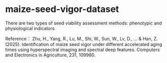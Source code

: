 # maize-seed-vigor-dataset
There are two types of seed viability assessment methods: phenotypic and physiological indicators

Reference：
Zhu, H., Yang, R., Lu, M., Shi, W., Sun, W., Lv, D., ... & Han, Z. (2025). Identification of maize seed vigor under different accelerated aging times using hyperspectral imaging and spectral deep features. Computers and Electronics in Agriculture, 231, 109980.

